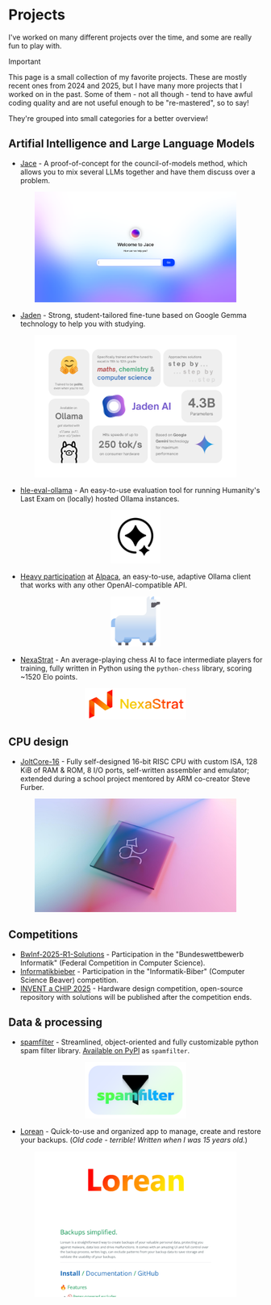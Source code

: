 # Projects

I've worked on many different projects over the time, and some are really fun to play with.

> [!IMPORTANT]
>
> This page is a small collection of my favorite projects. These are mostly recent ones from 2024 and 2025, but I have many more projects that I worked on in the past. Some of them - not all though - tend to have awful coding quality and are not useful enough to be "re-mastered", so to say!

They're grouped into small categories for a better overview!

## Artifial Intelligence and Large Language Models

- [Jace](https://github.com/mags0ft/Jace) - A proof-of-concept for the council-of-models method, which allows you to mix several LLMs together and have them discuss over a problem.
<p align="center">
  <img src="../images/jace.png" alt="Main menu of Jace" width="400">
</p>

- [Jaden](https://ollama.com/jace-ai/jaden) - Strong, student-tailored fine-tune based on Google Gemma technology to help you with studying.
<p align="center">
  <img src="../images/jaden.png" alt="Promotional image of Jaden" width="400">
</p>

- [hle-eval-ollama](https://github.com/mags0ft/hle-eval-ollama) - An easy-to-use evaluation tool for running Humanity's Last Exam on (locally) hosted Ollama instances.
<p align="center">
  <img src="../images/hle-eval-ollama.png" alt="Icon for Humanity's Last Exam" width="100">
</p>

- [Heavy participation](./Contributions.md) at [Alpaca](https://github.com/jeffser/Alpaca), an easy-to-use, adaptive Ollama client that works with any other OpenAI-compatible API.
<p align="center">
  <img src="../images/Jeffser-Alpaca.svg" alt="Icon for @Jeffser's Alpaca project, where I participate in" width="100">
</p>

- [NexaStrat](https://lichess.org/@/NexaStrat) - An average-playing chess AI to face intermediate players for training, fully written in Python using the `python-chess` library, scoring ~1520 Elo points.
<p align="center">
  <img src="../images/NexaStrat.png" alt="Logo of the NexaStrat chess engine" width="200">
</p>

## CPU design

- [JoltCore-16](https://github.com/mags0ft/JoltCore-16) - Fully self-designed 16-bit RISC CPU with custom ISA, 128 KiB of RAM & ROM, 8 I/O ports, self-written assembler and emulator; extended during a school project mentored by ARM co-creator Steve Furber.
<p align="center">
  <img src="../images/JoltCore-16.png" alt="Render of the JoltCore-16 CPU" width="400">
</p>

## Competitions

- [BwInf-2025-R1-Solutions](https://github.com/mags0ft/BwInf-2025-R1-Solutions) - Participation in the "Bundeswettbewerb Informatik" (Federal Competition in Computer Science).
- [Informatikbieber](https://bwinf.de/biber/) - Participation in the "Informatik-Biber" (Computer Science Beaver) competition.
- [INVENT a CHIP 2025](https://www.invent-a-chip.de/invent-a-chip) - Hardware design competition, open-source repository with solutions will be published after the competition ends.

## Data & processing

- [spamfilter](https://github.com/mags0ft/spamfilter) - Streamlined, object-oriented and fully customizable python spam filter library. [Available on PyPI](https://pypi.org/project/spamfilter/) as `spamfilter`.
<p align="center">
  <img src="../images/spamfilter.png" alt="Project badge for the spamfilter python library" width="200">
</p>

- [Lorean](https://github.com/mags0ft/Lorean) - Quick-to-use and organized app to manage, create and restore your backups. (_Old code - terrible! Written when I was 15 years old._)
<p align="center">
  <img src="../images/Lorean.png" alt="GitHub page of the Lorean backup software project" width="400">
</p>
